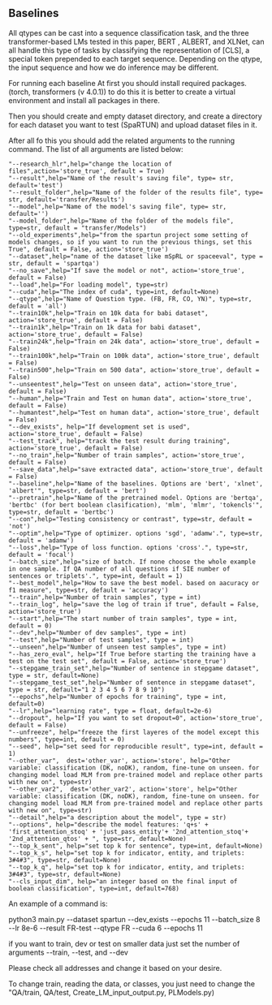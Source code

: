 
## **Baselines**
All qtypes can be cast into a sequence classification task, and the three transformer-based LMs tested in this paper, BERT , ALBERT, and XLNet, can all handle this type of tasks by classifying the representation of [CLS], a special token prepended to each target sequence. Depending on the qtype, the input sequence and how we do inference may be different.


For running each baseline At first you should install required packages. (torch, transformers (v 4.0.1)) to do this it is better to create a virtual environment and install all packages in there.

Then you should create and empty dataset directory, and create a directory for each dataset you want to test (SpaRTUN) and upload dataset files in it.

After all fo this you should add the related arguments to the running command.
The list of all arguments are listed below:

    "--research_hlr",help="change the location of files",action='store_true', default = True)
    "--result",help="Name of the result's saving file", type= str, default='test')
    "--result_folder",help="Name of the folder of the results file", type= str, default='transfer/Results')
    "--model",help="Name of the model's saving file", type= str, default='')
    "--model_folder",help="Name of the folder of the models file", type=str, default = "transfer/Models")
    "--old_experiments",help="from the spartun project some setting of models changes, so if you want to run the previous things, set this True", default = False, action='store_true')
    "--dataset",help="name of the dataset like mSpRL or spaceeval", type = str, default = 'spartqa')
    "--no_save",help="If save the model or not", action='store_true', default = False)
    "--load",help="For loading model", type=str)
    "--cuda",help="The index of cuda", type=int, default=None)
    "--qtype",help="Name of Question type. (FB, FR, CO, YN)", type=str, default = 'all')
    "--train10k",help="Train on 10k data for babi dataset", action='store_true', default = False)
    "--train1k",help="Train on 1k data for babi dataset", action='store_true', default = False)
    "--train24k",help="Train on 24k data", action='store_true', default = False)
    "--train100k",help="Train on 100k data", action='store_true', default = False)
    "--train500",help="Train on 500 data", action='store_true', default = False)
    "--unseentest",help="Test on unseen data", action='store_true', default = False)
    "--human",help="Train and Test on human data", action='store_true', default = False)
    "--humantest",help="Test on human data", action='store_true', default = False)
    "--dev_exists", help="If development set is used", action='store_true', default = False)
    "--test_track", help="track the test result during training", action='store_true', default = False)
    "--no_train",help="Number of train samples", action='store_true', default = False)
    "--save_data",help="save extracted data", action='store_true', default = False)
    "--baseline",help="Name of the baselines. Options are 'bert', 'xlnet', 'albert'", type=str, default = 'bert')
    "--pretrain",help="Name of the pretrained model. Options are 'bertqa', 'bertbc' (for bert boolean clasification), 'mlm', 'mlmr', 'tokencls'", type=str, default = 'bertbc')
    "--con",help="Testing consistency or contrast", type=str, default = 'not')
    "--optim",help="Type of optimizer. options 'sgd', 'adamw'.", type=str, default = 'adamw')
    "--loss",help="Type of loss function. options 'cross'.", type=str, default = 'focal')
    "--batch_size",help="size of batch. If none choose the whole example in one sample. If QA number of all questions if SIE number of sentences or triplets'.", type=int, default = 1)
    "--best_model",help="How to save the best model. based on aacuracy or f1 measure", type=str, default = 'accuracy')
    "--train",help="Number of train samples", type = int)
    "--train_log", help="save the log of train if true", default = False, action='store_true')
    "--start",help="The start number of train samples", type = int, default = 0)
    "--dev",help="Number of dev samples", type = int)
    "--test",help="Number of test samples", type = int)
    "--unseen",help="Number of unseen test samples", type = int)
    "--has_zero_eval", help="If True before starting the training have a test on the test set", default = False, action='store_true')
    "--stepgame_train_set",help="Number of sentence in stepgame dataset", type = str, default=None)
    "--stepgame_test_set",help="Number of sentence in stepgame dataset", type = str, default="1 2 3 4 5 6 7 8 9 10")
    "--epochs",help="Number of epochs for training", type = int, default=0)
    "--lr",help="learning rate", type = float, default=2e-6)
    "--dropout", help="If you want to set dropout=0", action='store_true', default = False)
    "--unfreeze", help="freeze the first layeres of the model except this numbers", type=int, default = 0)
    "--seed", help="set seed for reproducible result", type=int, default = 1)
    "--other_var",  dest='other_var', action='store', help="Other variable: classification (DK, noDK), random, fine-tune on unseen. for changing model load MLM from pre-trained model and replace other parts with new on", type=str)
    "--other_var2",  dest='other_var2', action='store', help="Other variable: classification (DK, noDK), random, fine-tune on unseen. for changing model load MLM from pre-trained model and replace other parts with new on", type=str)
    "--detail",help="a description about the model", type = str)
    "--options", help="describe the model features: 'q+s' + 'first_attention_stoq' + 'just_pass_entity'+ '2nd_attention_stoq'+ '2nd_attention_qtos' + ", type=str, default=None)
    "--top_k_sent", help="set top k for sentence", type=int, default=None)
    "--top_k_s", help="set top k for indicator, entity, and triplets: 3#4#3", type=str, default=None)
    "--top_k_q", help="set top k for indicator, entity, and triplets:  3#4#3", type=str, default=None)
    "--cls_input_dim", help="an integer based on the final input of boolean classification", type=int, default=768)


An example of a command is:

python3 main.py --dataset spartun --dev_exists --epochs 11 --batch_size 8 --lr 8e-6 --result FR-test --qtype FR --cuda 6 --epochs 11

if you want to train, dev or test on smaller data just set the number of arguments --train, --test, and --dev

Please check all addresses and change it based on your desire.

To change train, reading the data, or classes, you just need to change the "QA/train, QA/test, Create_LM_input_output.py, PLModels.py)